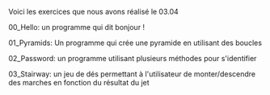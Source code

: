 Voici les exercices que nous avons réalisé le 03.04

00_Hello: un programme qui dit bonjour !

01_Pyramids: Un programme qui crée une pyramide en utilisant des boucles

02_Password: un programme utilisant plusieurs méthodes pour s'identifier

03_Stairway: un jeu de dés permettant à l'utilisateur de monter/descendre des marches en fonction du résultat du jet
